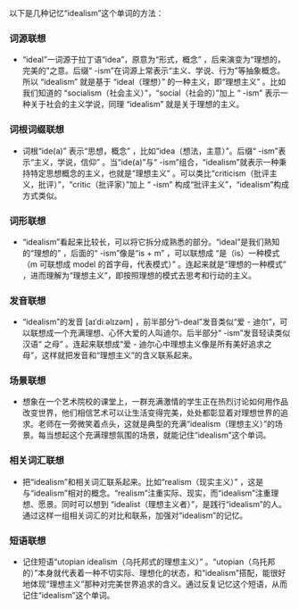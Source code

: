以下是几种记忆“idealism”这个单词的方法：

### 词源联想
 - “ideal”一词源于拉丁语“idea”，原意为“形式，概念” ，后来演变为“理想的，完美的”之意。后缀“ -ism”在词源上常表示“主义、学说、行为”等抽象概念。所以 “idealism” 就是基于 “ideal（理想）” 的一种主义，即“理想主义” 。比如我们知道的 “socialism（社会主义）”，“social（社会的）”加上 “ -ism” 表示一种关于社会的主义学说，同理 “idealism” 就是关于理想的主义。

### 词根词缀联想
 - 词根“ide(a)” 表示“思想，概念” ，比如“idea（想法，主意）”。后缀“ -ism”表示“主义，学说，信仰” 。当“ide(a)”与“ -ism”组合，“idealism”就表示一种秉持特定思想概念的主义，也就是“理想主义” 。可以类比“criticism（批评主义，批评）”，“critic（批评家）”加上 “ -ism” 构成“批评主义”，“idealism”构成方式类似。

### 词形联想
 - “idealism”看起来比较长，可以将它拆分成熟悉的部分。“ideal”是我们熟知的“理想的” ，后面的“ -ism”像是“is + m” ，可以联想成 “是（is）一种模式（m 可联想成 model 的首字母，代表模式）” 。连起来就是“理想的一种模式” ，进而理解为“理想主义”，即按照理想的模式去思考和行动的主义。

### 发音联想
 - “idealism”的发音 [aɪˈdiːəlɪzəm] ，前半部分“i-deal”发音类似“爱 - 迪尔”，可以联想成一个充满理想、心怀大爱的人叫迪尔。后半部分“ -ism”发音轻读类似汉语“ 之母” 。连起来联想成“爱 - 迪尔心中理想主义像是所有美好追求之母”，这样就把发音和“理想主义”的含义联系起来。

### 场景联想
 - 想象在一个艺术院校的课堂上，一群充满激情的学生正在热烈讨论如何用作品改变世界，他们相信艺术可以让生活变得完美，处处都彰显着对理想世界的追求。老师在一旁微笑着点头，这就是典型的充满“idealism（理想主义）”的场景。每当想起这个充满理想氛围的场景，就能记住“idealism”这个单词。

### 相关词汇联想
 - 把“idealism”和相关词汇联系起来。比如“realism（现实主义）” ，这是与“idealism”相对的概念。“realism”注重实际、现实，而“idealism”注重理想、愿景。同时可以想到 “idealist（理想主义者）”，是践行“idealism”的人。通过这样一组相关词汇的对比和联系，加强对“idealism”的记忆。

### 短语联想
 - 记住短语“utopian idealism（乌托邦式的理想主义）” 。“utopian（乌托邦的）”本身就代表着一种不切实际、理想化的状态，和“idealism”搭配，能很好地体现“理想主义”那种对完美世界追求的含义。通过反复记忆这个短语，从而记住“idealism”这个单词。 